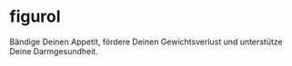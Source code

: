 # figurol
Bändige Deinen Appetit, fördere Deinen Gewichtsverlust und unterstütze Deine Darmgesundheit.
